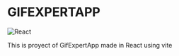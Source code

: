 # GIFEXPERTAPP
![React](https://img.shields.io/badge/react-%2320232a.svg?style=for-the-badge&logo=react&logoColor=%2361DAFB)

This is proyect of GifExpertApp made in React using vite 